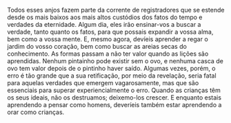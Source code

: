 ﻿Todos esses anjos fazem parte da corrente de registradores que se estende desde os mais baixos aos mais altos custódios dos fatos do tempo e verdades da eternidade. Algum dia, eles irão ensinar-vos a buscar a verdade, tanto quanto os fatos, para que possais expandir a vossa alma, bem como a vossa mente. E, mesmo agora, devíeis aprender a regar o jardim do vosso coração, bem como buscar as areias secas do conhecimento. As formas passam a não ter valor quando as lições são aprendidas. Nenhum pintainho pode existir sem o ovo, e nenhuma casca de ovo tem valor depois de o pintinho haver saído. Algumas vezes, porém, o erro é tão grande que a sua retificação, por meio da revelação, seria fatal para aquelas verdades que emergem vagarosamente, mas que são essenciais para superar experiencialmente o erro. Quando as crianças têm os seus ideais, não os destruamos; deixemo-los crescer. E enquanto estais aprendendo a pensar como homens, deveríeis também estar aprendendo a orar como crianças.